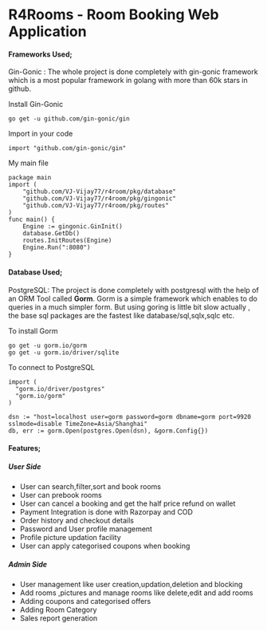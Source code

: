 # R4Rooms - Room Booking Web Application

#### Frameworks Used;

Gin-Gonic : The whole project is done completely with gin-gonic framework which is a most popular framework in golang with more than 60k stars in github.

Install Gin-Gonic

```
go get -u github.com/gin-gonic/gin
```

Import in your code

```
import "github.com/gin-gonic/gin"
```

My main file

```
package main
import (
	"github.com/VJ-Vijay77/r4room/pkg/database"
	"github.com/VJ-Vijay77/r4room/pkg/gingonic"
	"github.com/VJ-Vijay77/r4room/pkg/routes"
)
func main() {
	Engine := gingonic.GinInit()
	database.GetDb()
	routes.InitRoutes(Engine)
	Engine.Run(":8080")
}

```

#### Database Used;

PostgreSQL: The project is done completely with postgresql with the help of an ORM Tool called **Gorm**. Gorm is a simple framework which enables to do queries in a much simpler form. But using goring is little bit slow actually , the base sql packages are the fastest like database/sql,sqlx,sqlc etc.

To install Gorm

```
go get -u gorm.io/gorm
go get -u gorm.io/driver/sqlite
```

To connect to PostgreSQL

```
import (
  "gorm.io/driver/postgres"
  "gorm.io/gorm"
)

dsn := "host=localhost user=gorm password=gorm dbname=gorm port=9920 sslmode=disable TimeZone=Asia/Shanghai"
db, err := gorm.Open(postgres.Open(dsn), &gorm.Config{})
```

#### Features;

##### User Side

* User can search,filter,sort and book rooms
* User can prebook rooms
* User can cancel a booking and get the half price refund on wallet
* Payment Integration is done with Razorpay and COD
* Order history and checkout details
* Password and User profile management
* Profile picture updation facility
* User can apply categorised coupons when booking

#####  Admin Side

* User management like user creation,updation,deletion and blocking
* Add rooms ,pictures and manage rooms like delete,edit and add rooms
* Adding coupons and categorised offers
* Adding Room Category
* Sales report generation
